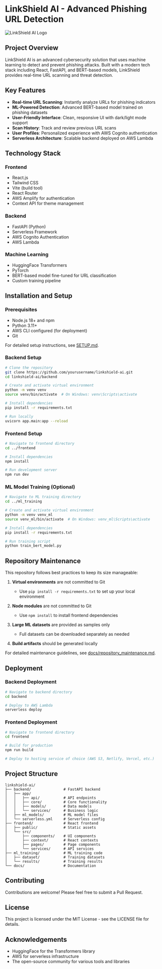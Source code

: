 # LinkShield AI - Advanced Phishing URL Detection

![LinkShield AI Logo](https://via.placeholder.com/150x150?text=LinkShield+AI)

## Project Overview

LinkShield AI is an advanced cybersecurity solution that uses machine learning to detect and prevent phishing attacks. Built with a modern tech stack including React, FastAPI, and BERT-based models, LinkShield provides real-time URL scanning and threat detection.

## Key Features

- **Real-time URL Scanning**: Instantly analyze URLs for phishing indicators
- **ML-Powered Detection**: Advanced BERT-based model trained on phishing datasets
- **User-Friendly Interface**: Clean, responsive UI with dark/light mode support
- **Scan History**: Track and review previous URL scans
- **User Profiles**: Personalized experience with AWS Cognito authentication
- **Serverless Architecture**: Scalable backend deployed on AWS Lambda

## Technology Stack

### Frontend
- React.js
- Tailwind CSS
- Vite (build tool)
- React Router
- AWS Amplify for authentication
- Context API for theme management

### Backend
- FastAPI (Python)
- Serverless Framework
- AWS Cognito Authentication
- AWS Lambda

### Machine Learning
- HuggingFace Transformers
- PyTorch
- BERT-based model fine-tuned for URL classification
- Custom training pipeline

## Installation and Setup

### Prerequisites
- Node.js 18+ and npm
- Python 3.11+
- AWS CLI configured (for deployment)
- Git

For detailed setup instructions, see [SETUP.md](SETUP.md).

### Backend Setup

```bash
# Clone the repository
git clone https://github.com/yourusername/linkshield-ai.git
cd linkshield-ai/backend

# Create and activate virtual environment
python -m venv venv
source venv/bin/activate  # On Windows: venv\Scripts\activate

# Install dependencies
pip install -r requirements.txt

# Run locally
uvicorn app.main:app --reload
```

### Frontend Setup

```bash
# Navigate to frontend directory
cd ../frontend

# Install dependencies
npm install

# Run development server
npm run dev
```

### ML Model Training (Optional)

```bash
# Navigate to ML training directory
cd ../ml_training

# Create and activate virtual environment
python -m venv venv_ml
source venv_ml/bin/activate  # On Windows: venv_ml\Scripts\activate

# Install dependencies
pip install -r requirements.txt

# Run training script
python train_bert_model.py
```

## Repository Maintenance

This repository follows best practices to keep its size manageable:

1. **Virtual environments** are not committed to Git
   - Use `pip install -r requirements.txt` to set up your local environment

2. **Node modules** are not committed to Git
   - Use `npm install` to install frontend dependencies

3. **Large ML datasets** are provided as samples only
   - Full datasets can be downloaded separately as needed

4. **Build artifacts** should be generated locally

For detailed maintenance guidelines, see [docs/repository_maintenance.md](docs/repository_maintenance.md).

## Deployment

### Backend Deployment

```bash
# Navigate to backend directory
cd backend

# Deploy to AWS Lambda
serverless deploy
```

### Frontend Deployment

```bash
# Navigate to frontend directory
cd frontend

# Build for production
npm run build

# Deploy to hosting service of choice (AWS S3, Netlify, Vercel, etc.)
```

## Project Structure

```
linkshield-ai/
├── backend/               # FastAPI backend
│   ├── app/
│   │   ├── api/           # API endpoints
│   │   ├── core/          # Core functionality
│   │   ├── models/        # Data models
│   │   └── services/      # Business logic
│   ├── ml_models/         # ML model files
│   └── serverless.yml     # Serverless config
├── frontend/              # React frontend
│   ├── public/            # Static assets
│   └── src/
│       ├── components/    # UI components
│       ├── context/       # React contexts
│       ├── pages/         # Page components
│       └── services/      # API services
├── ml_training/           # ML training code
│   ├── dataset/           # Training datasets
│   └── results/           # Training results
└── docs/                  # Documentation
```

## Contributing

Contributions are welcome! Please feel free to submit a Pull Request.

## License

This project is licensed under the MIT License - see the LICENSE file for details.

## Acknowledgements

- HuggingFace for the Transformers library
- AWS for serverless infrastructure
- The open-source community for various tools and libraries
